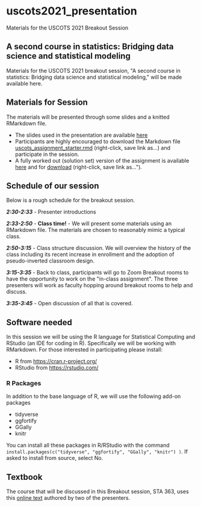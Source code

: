 

# uscots2021_presentation
Materials for the USCOTS 2021 Breakout Session

## A second course in statistics: Bridging data science and statistical modeling

Materials for the USCOTS 2021 breakout session, "A second course in statistics: Bridging data science and statistical modeling," will be made available here.

## Materials for Session

The materials will be presented through some slides and a knitted RMarkdown file.

* The slides used in the presentation are available <a href="https://docs.google.com/presentation/d/1m8zxjf9ckkwT6kZP2wM6Gf8qaEDoHIdO99szgFvMy40/edit?usp=sharing">here</a>
* Participants are highly encouraged to download the Markdown file <a id="raw-url" target="_blank"  href="https://raw.githubusercontent.com/tjfisher19/uscots2021_presentation/main/uscots_assignment_starter.rmd" download="uscots_assignment_starter.Rmd">uscots_assignment_starter.rmd</a> (right-click, save link as...) and participate in the session.
* A fully worked out (solution set) version of the assignment is available <a href="http://users.miamioh.edu/fishert4/uscots_assignment_completed.html">here</a> and for <a id="raw-url"  href="https://raw.githubusercontent.com/tjfisher19/uscots2021_presentation/main/uscots_assignment_completed.html" download>download</a> (right-click, save link as...").

## Schedule of our session

Below is a rough schedule for the breakout session.

**<i>2:30-2:33</I>** - Presenter introductions

**<i>2:33-2:50</i>** - **Class time!** - We will present some materials using an RMarkdown file. The materials are chosen to reasonably mimic a typical class.

**<i>2:50-3:15</i>** - Class structure discussion. We will overview the history of the class including its recent increase in enrollment and the adoption of pseudo-inverted classroom design.

**<i>3:15-3:35</i>** - Back to class, participants will go to Zoom Breakout rooms to have the opportunity to work on the "in-class assignment". The three presenters will work as faculty hopping around breakout rooms to help and discuss.

**<i>3:35-3:45</i>** - Open discussion of all that is covered. 


## Software needed

In this session we will be using the R language for Statistical Computing and RStudio (an IDE for coding in R). Specifically we will be working with RMarkdown. For those interested in participating please install:

* R from https://cran.r-project.org/
* RStudio from https://rstudio.com/

### R Packages

In addition to the base language of R, we will use the following add-on packages

* tidyverse
* ggfortify
* GGally
* knitr

You can install all these packages in R/RStudio with the command `install.packages(c("tidyverse", "ggfortify", "GGally", "knitr") )`.  If asked to install from source, select No.

## Textbook

The course that will be discussed in this Breakout session, STA 363, uses this <a href="http://users.miamioh.edu/fishert4/sta363/">online text</a> authored by two of the presenters. 

